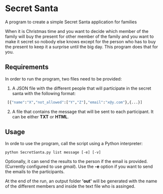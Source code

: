 Secret Santa
==============

A program to create a simple Secret Santa application for families

When it is Christmas time and you want to decide which member of the family will buy the present for other member of the family and you want to make it secret so nobody else knows except for the person who has to buy the present to keep it a surprise until the big day. This program does that for you. 



## Requirements

In order to run the program, two files need to be provided:

1. A JSON file with the different people that will participate in the secret santa with the following format: 
```python
 [{"name":"X","not_allowed":["Y","Z"],"email":"x@y.com"},{...}]
```
2. A file that contains the message that will be sent to each participant. It can be either **TXT** or **HTML**.

## Usage

In orde to use the program, call the script using a Python interpreter:

```
python SecretSanta.py list message [-e] [-v]
```

Optionally, it can send the results to the person if the email is provided. (Currently configured to use *gmail*). Use the **-e** option if you want to send the emails to the participants.

At the end of the run, an output folder __'out'__ will be generated with the name of the different members and inside the text file who is assinged.
